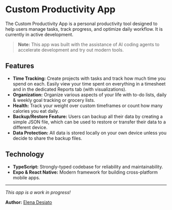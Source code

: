 # Custom Productivity App

The Custom Productivity App is a personal productivity tool designed to help users manage tasks, track progress, and optimize daily workflow. It is currently in active development.
> **Note:** This app was built with the assistance of AI coding agents to accelerate development and try out modern tools.

## Features

- **Time Tracking:** Create projects with tasks and track how much time you spend on each. Easily view your time spent on everything in a timesheet and in the dedicated Reports tab (with visualizations). 
- **Organization:** Organize various aspects of your life with to-do lists, daily & weekly goal tracking or grocery lists.
- **Health:** Track your weight over custom timeframes or count how many calories you eat daily. 
- **Backup/Restore Feature:** Users can backup all their data by creating a simple JSON file, which can be used to restore or transfer their data to a different device.
- **Data Protection:** All data is stored locally on your own device unless you decide to share the backup files. 

## Technology

- **TypeScript:** Strongly-typed codebase for reliability and maintainability.
- **Expo & React Native:** Modern framework for building cross-platform mobile apps.

---

*This app is a work in progress!*

**Author:** [Elena Desiato](https://github.com/ElenaDesiato)

